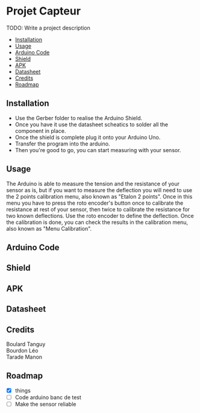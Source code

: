# Projet Capteur  
TODO: Write a project description

  - [Installation](#installation)
  - [Usage](#usage)
  - [Arduino Code](#arduino-code)
  - [Shield](#shield)
  - [APK](#apk)
  - [Datasheet](#datasheet)
  - [Credits](#credits)
  - [Roadmap](#roadmap)

## Installation

  * Use the Gerber folder to realise the Arduino Shield.  
  * Once you have it use the datasheet scheatics to solder all the component in place.  
  * Once the shield is complete plug it onto your Arduino Uno.  
  * Transfer the program into the arduino.  
  * Then you're good to go, you can start measuring with your sensor.  

## Usage

The Arduino is able to measure the tension and the resistance of your sensor as is, 
but if you want to measure the deflection you will need to use the 2 points calibration menu,
also known as "Etalon 2 points". Once in this menu you have to press the roto encoder's button once to calibrate the resistance at rest of your sensor, 
then twice to calibrate the resistance for two known deflections. Use the roto encoder to define the deflection. Once the calibration is done, you can check the results in the calibration menu, also known as "Menu Calibration".

## Arduino Code



## Shield



## APK



## Datasheet



## Credits
Boulard Tanguy  
Bourdon Léo  
Tarade Manon  

## Roadmap
  - [x] things
  - [ ] Code arduino banc de test
  - [ ] Make the sensor reliable
